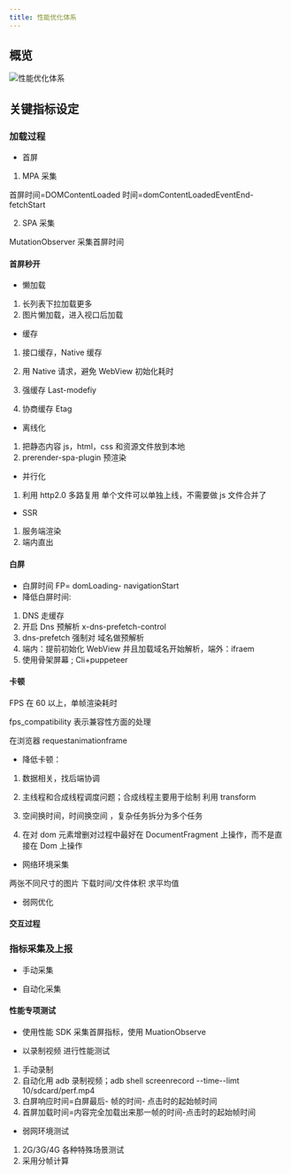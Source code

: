 ```yaml
---
title: 性能优化体系
---
```


## 概览

![性能优化体系](https://s0.lgstatic.com/i/image6/M01/04/C2/Cgp9HWAuNm2ASt5qAAFXu-AqwBI232.png)

## 关键指标设定

### 加载过程

- 首屏

1. MPA 采集

首屏时间=DOMContentLoaded 时间=domContentLoadedEventEnd-fetchStart

2. SPA 采集

MutationObserver 采集首屏时间

#### 首屏秒开

- 懒加载

1. 长列表下拉加载更多
2. 图片懒加载，进入视口后加载

- 缓存

1. 接口缓存，Native 缓存

2. 用 Native 请求，避免 WebView 初始化耗时

3. 强缓存 Last-modefiy

4. 协商缓存 Etag

- 离线化

1. 把静态内容 js，html，css 和资源文件放到本地
2. prerender-spa-plugin 预渲染

- 并行化

1. 利用 http2.0 多路复用
   单个文件可以单独上线，不需要做 js 文件合并了

- SSR

1. 服务端渲染
2. 端内直出

#### 白屏

- 白屏时间 FP= domLoading- navigationStart
- 降低白屏时间:

1. DNS 走缓存
2. 开启 Dns 预解析 x-dns-prefetch-control
3. dns-prefetch 强制对 域名做预解析
4. 端内：提前初始化 WebView 并且加载域名开始解析，端外：ifraem
5. 使用骨架屏幕 ; Cli+puppeteer

#### 卡顿

FPS 在 60 以上，单帧渲染耗时

fps_compatibility 表示兼容性方面的处理

在浏览器 requestanimationframe

- 降低卡顿：

1. 数据相关，找后端协调

2. 主线程和合成线程调度问题；合成线程主要用于绘制
   利用 transform
3. 空间换时间，时间换空间 ，复杂任务拆分为多个任务

4. 在对 dom 元素增删对过程中最好在 DocumentFragment 上操作，而不是直接在 Dom 上操作

- 网络环境采集

两张不同尺寸的图片 下载时间/文件体积 求平均值

- 弱网优化

#### 交互过程

### 指标采集及上报

- 手动采集

- 自动化采集

#### 性能专项测试

- 使用性能 SDK 采集首屏指标，使用 MuationObserve

- 以录制视频 进行性能测试

1. 手动录制
2. 自动化用 adb 录制视频；adb shell screenrecord --time--limt 10/sdcard/perf.mp4
3. 白屏响应时间=白屏最后- 帧的时间- 点击时的起始帧时间
4. 首屏加载时间=内容完全加载出来那一帧的时间-点击时的起始帧时间

- 弱网环境测试

1. 2G/3G/4G 各种特殊场景测试
2. 采用分帧计算
